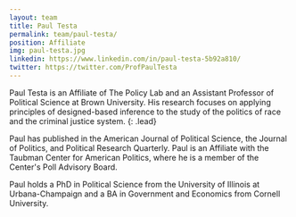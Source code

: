 ```yaml
---
layout: team
title: Paul Testa
permalink: team/paul-testa/
position: Affiliate
img: paul-testa.jpg
linkedin: https://www.linkedin.com/in/paul-testa-5b92a810/
twitter: https://twitter.com/ProfPaulTesta
---
```


Paul Testa is an Affiliate of The Policy Lab and an Assistant Professor of Political Science at Brown University. His research focuses on applying principles of designed-based inference to the study of the politics of race and the criminal justice system.
{: .lead}

Paul has published in the American Journal of Political Science, the Journal of Politics, and Political Research Quarterly. Paul is an Affiliate with the Taubman Center for American Politics, where he is a member of the Center's Poll Advisory Board.

Paul holds a PhD in Political Science from the University of Illinois at Urbana-Champaign and a BA in Government and Economics from Cornell University.

